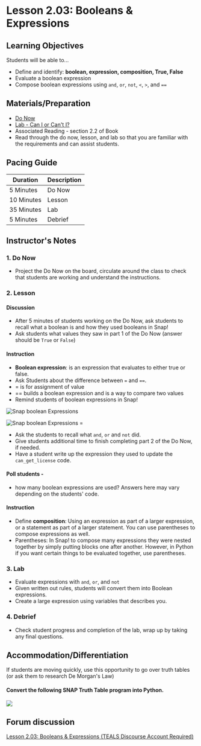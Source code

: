 # Lesson 2.03: Booleans & Expressions

## Learning Objectives
Students will be able to... 
* Define and identify: **boolean, expression, composition, True, False**
* Evaluate a boolean expression
* Compose boolean expressions using `and`, `or`, `not`, `<`, `>`, and `==` 

## Materials/Preparation
* [Do Now]
* [Lab - Can I or Can't I?]
* Associated Reading - section 2.2 of Book
* Read through the do now, lesson, and lab so that you are familiar with the requirements and can assist students.

## Pacing Guide
| **Duration**   | **Description** |
| ---------- | ----------- |
| 5 Minutes  | Do Now      |
| 10 Minutes | Lesson      |
| 35 Minutes | Lab         |
| 5 Minutes | Debrief  |

## Instructor's Notes
### 1. Do Now

* Project the Do Now on the board, circulate around the class to check that students are working and understand the instructions. 
### 2. Lesson
#### Discussion
* After 5 minutes of students working on the Do Now, ask students to recall what a boolean is and how they used booleans in Snap!
* Ask students what values they saw in part 1 of the Do Now (answer should be `True` or `False`) 

#### Instruction
* **Boolean expression**: is an expression that evaluates to either true or false.
* Ask Students about the difference between `=` and `==`. 
* = is for assignment of value 
* == builds a boolean expression and is a way to compare two values
* Remind students of boolean expressions in Snap! 

![Snap boolean Expressions](snap_boolean_expressions.png)

![Snap boolean Expressions =](snap_boolean_expressions_equals.png)

* Ask the students to recall what `and`, `or` and `not` did.
* Give students additional time to finish completing part 2 of the Do Now, if needed. 
* Have a student write up the expression they used to update the `can_get_license` code.
#### Poll students - 
* how many boolean expressions are used? Answers here may vary depending on the students' code. 
#### Instruction
* Define **composition**: Using an expression as part of a larger expression, or a statement as part of a larger statement. You can use parentheses to compose expressions as well.
* Parentheses: In Snap! to compose many expressions they were nested together by simply putting blocks one after another. However, in Python if you want certain things to be evaluated together, use parentheses.
### 3. Lab
* Evaluate expressions with `and`, `or`, and `not`
* Given written out rules, students will convert them into Boolean expressions.
* Create a large expression using variables that describes you.
### 4. Debrief
* Check student progress and completion of the lab, wrap up by taking any final questions.

## Accommodation/Differentiation
If students are moving quickly, use this opportunity to go over truth tables (or ask them to research De Morgan's Law) 
#### Convert the following SNAP Truth Table program into Python.
![](Lesson%202.03%20Truth%20Table.png)

## Forum discussion
[Lesson 2.03: Booleans & Expressions (TEALS Discourse Account Required)](https://forums.tealsk12.org/c/2nd-semester-unit-2/lesson-2-03-booleans-expressions)

  
[Do Now]:do_now.md
[Lab - Can I or Can't I?]:lab.md
